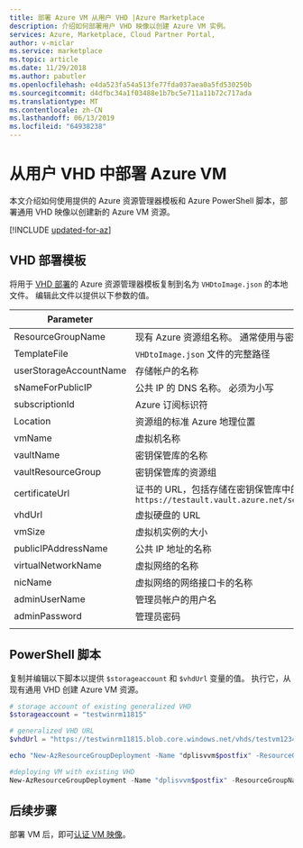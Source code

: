 ```yaml
---
title: 部署 Azure VM 从用户 VHD |Azure Marketplace
description: 介绍如何部署用户 VHD 映像以创建 Azure VM 实例。
services: Azure, Marketplace, Cloud Partner Portal,
author: v-miclar
ms.service: marketplace
ms.topic: article
ms.date: 11/29/2018
ms.author: pabutler
ms.openlocfilehash: e4da523fa54a513fe77fda037aea0a5fd530250b
ms.sourcegitcommit: d4dfbc34a1f03488e1b7bc5e711a11b72c717ada
ms.translationtype: MT
ms.contentlocale: zh-CN
ms.lasthandoff: 06/13/2019
ms.locfileid: "64938238"
---
```

# <a name="deploy-an-azure-vm-from-a-user-vhd"></a>从用户 VHD 中部署 Azure VM

本文介绍如何使用提供的 Azure 资源管理器模板和 Azure PowerShell 脚本，部署通用 VHD 映像以创建新的 Azure VM 资源。

[!INCLUDE [updated-for-az](../../../../includes/updated-for-az.md)]

## <a name="vhd-deployment-template"></a>VHD 部署模板

将用于 [VHD 部署](cpp-deploy-json-template.md)的 Azure 资源管理器模板复制到名为 `VHDtoImage.json` 的本地文件。  编辑此文件以提供以下参数的值。 

|  **Parameter**             |   **说明**                                                              |
|  -------------             |   ---------------                                                              |
| ResourceGroupName          | 现有 Azure 资源组名称。  通常使用与密钥保管库相关联的同一 RG  |
| TemplateFile               | `VHDtoImage.json` 文件的完整路径                                    |
| userStorageAccountName     | 存储帐户的名称                                                    |
| sNameForPublicIP           | 公共 IP 的 DNS 名称。 必须为小写                                  |
| subscriptionId             | Azure 订阅标识符                                                  |
| Location                   | 资源组的标准 Azure 地理位置                       |
| vmName                     | 虚拟机名称                                                    |
| vaultName                  | 密钥保管库的名称                                                          |
| vaultResourceGroup         | 密钥保管库的资源组
| certificateUrl             | 证书的 URL，包括存储在密钥保管库中的版本，例如：`https://testault.vault.azure.net/secrets/testcert/b621es1db241e56a72d037479xab1r7` |
| vhdUrl                     | 虚拟硬盘的 URL                                                   |
| vmSize                     | 虚拟机实例的大小                                           |
| publicIPAddressName        | 公共 IP 地址的名称                                                  |
| virtualNetworkName         | 虚拟网络的名称                                                    |
| nicName                    | 虚拟网络的网络接口卡的名称                     |
| adminUserName              | 管理员帐户的用户名                                          |
| adminPassword              | 管理员密码                                                          |
|  |  |


## <a name="powershell-script"></a>PowerShell 脚本

复制并编辑以下脚本以提供 `$storageaccount` 和 `$vhdUrl` 变量的值。  执行它，从现有通用 VHD 创建 Azure VM 资源。

```powershell
# storage account of existing generalized VHD 
$storageaccount = "testwinrm11815"

# generalized VHD URL
$vhdUrl = "https://testwinrm11815.blob.core.windows.net/vhds/testvm1234562016651857.vhd"

echo "New-AzResourceGroupDeployment -Name "dplisvvm$postfix" -ResourceGroupName "$rgName" -TemplateFile "C:\certLocation\VHDtoImage.json" -userStorageAccountName "$storageaccount" -dnsNameForPublicIP "$vmName" -subscriptionId "$mysubid" -location "$location" -vmName "$vmName" -vaultName "$kvname" -vaultResourceGroup "$rgName" -certificateUrl $objAzureKeyVaultSecret.Id  -vhdUrl "$vhdUrl" -vmSize "Standard_A2" -publicIPAddressName "myPublicIP1" -virtualNetworkName "myVNET1" -nicName "myNIC1" -adminUserName "isv" -adminPassword $pwd"

#deploying VM with existing VHD
New-AzResourceGroupDeployment -Name "dplisvvm$postfix" -ResourceGroupName "$rgName" -TemplateFile "C:\certLocation\VHDtoImage.json" -userStorageAccountName "$storageaccount" -dnsNameForPublicIP "$vmName" -subscriptionId "$mysubid" -location "$location" -vmName "$vmName" -vaultName "$kvname" -vaultResourceGroup "$rgName" -certificateUrl $objAzureKeyVaultSecret.Id  -vhdUrl "$vhdUrl" -vmSize "Standard_A2" -publicIPAddressName "myPublicIP1" -virtualNetworkName "myVNET1" -nicName "myNIC1" -adminUserName "isv" -adminPassword $pwd 

```

## <a name="next-steps"></a>后续步骤

部署 VM 后，即可[认证 VM 映像](./cpp-certify-vm.md)。
